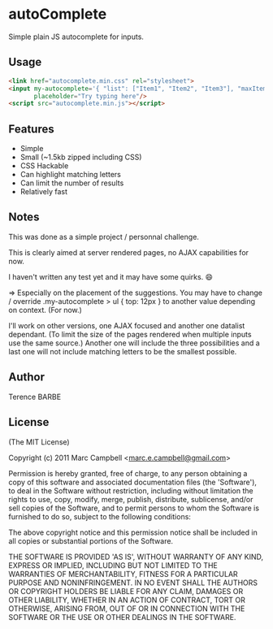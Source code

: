 # autoComplete

 Simple plain JS autocomplete for inputs.

## Usage

```html
<link href="autocomplete.min.css" rel="stylesheet">
<input my-autocomplete='{ "list": ["Item1", "Item2", "Item3"], "maxItems": 20, "markItems": true }' 
       placeholder="Try typing here"/>
<script src="autocomplete.min.js"></script>
```

## Features

  - Simple
  - Small (~1.5kb zipped including CSS)
  - CSS Hackable
  - Can highlight matching letters
  - Can limit the number of results
  - Relatively fast

## Notes

This was done as a simple project / personnal challenge.

This is clearly aimed at server rendered pages, no AJAX capabilities for now.

I haven't written any test yet and it may have some quirks. :smile:

=> Especially on the placement of the suggestions. You may have to change / override .my-autocomplete > ul { top: 12px  } to another value depending on context. (For now.)

I'll work on other versions, one AJAX focused and another one datalist dependant. (To limit the size of the pages rendered when multiple inputs use the same source.) Another one will include the three possibilities and a last one will not include matching letters to be the smallest possible.

## Author

Terence BARBE

## License 

(The MIT License)

Copyright (c) 2011 Marc Campbell &lt;marc.e.campbell@gmail.com&gt;

Permission is hereby granted, free of charge, to any person obtaining
a copy of this software and associated documentation files (the
'Software'), to deal in the Software without restriction, including
without limitation the rights to use, copy, modify, merge, publish,
distribute, sublicense, and/or sell copies of the Software, and to
permit persons to whom the Software is furnished to do so, subject to
the following conditions:

The above copyright notice and this permission notice shall be
included in all copies or substantial portions of the Software.

THE SOFTWARE IS PROVIDED 'AS IS', WITHOUT WARRANTY OF ANY KIND,
EXPRESS OR IMPLIED, INCLUDING BUT NOT LIMITED TO THE WARRANTIES OF
MERCHANTABILITY, FITNESS FOR A PARTICULAR PURPOSE AND NONINFRINGEMENT.
IN NO EVENT SHALL THE AUTHORS OR COPYRIGHT HOLDERS BE LIABLE FOR ANY
CLAIM, DAMAGES OR OTHER LIABILITY, WHETHER IN AN ACTION OF CONTRACT,
TORT OR OTHERWISE, ARISING FROM, OUT OF OR IN CONNECTION WITH THE
SOFTWARE OR THE USE OR OTHER DEALINGS IN THE SOFTWARE.

